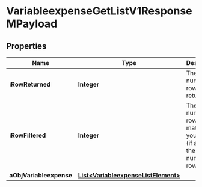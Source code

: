 

# VariableexpenseGetListV1ResponseMPayload

## Properties

Name | Type | Description | Notes
------------ | ------------- | ------------- | -------------
**iRowReturned** | **Integer** | The number of rows returned | 
**iRowFiltered** | **Integer** | The number of rows matching your filters (if any) or the total number of rows | 
**aObjVariableexpense** | [**List&lt;VariableexpenseListElement&gt;**](VariableexpenseListElement.md) |  | 




